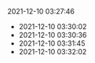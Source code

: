 2021-12-10 03:27:46
* 2021-12-10 03:30:02
* 2021-12-10 03:30:36
* 2021-12-10 03:31:45
* 2021-12-10 03:32:02